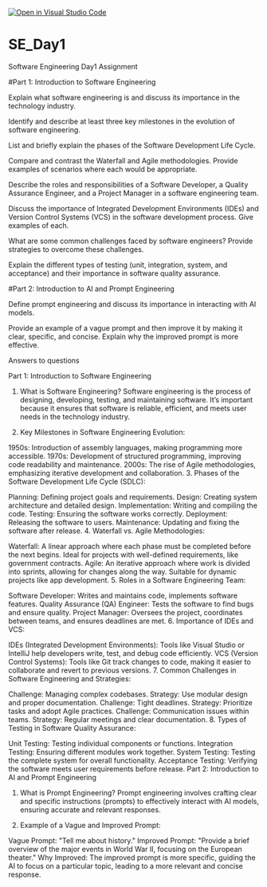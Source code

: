 [![Open in Visual Studio Code](https://classroom.github.com/assets/open-in-vscode-2e0aaae1b6195c2367325f4f02e2d04e9abb55f0b24a779b69b11b9e10269abc.svg)](https://classroom.github.com/online_ide?assignment_repo_id=15583422&assignment_repo_type=AssignmentRepo)
# SE_Day1
Software Engineering Day1 Assignment

#Part 1: Introduction to Software Engineering

Explain what software engineering is and discuss its importance in the technology industry.


Identify and describe at least three key milestones in the evolution of software engineering.


List and briefly explain the phases of the Software Development Life Cycle.


Compare and contrast the Waterfall and Agile methodologies. Provide examples of scenarios where each would be appropriate.


Describe the roles and responsibilities of a Software Developer, a Quality Assurance Engineer, and a Project Manager in a software engineering team.


Discuss the importance of Integrated Development Environments (IDEs) and Version Control Systems (VCS) in the software development process. Give examples of each.


What are some common challenges faced by software engineers? Provide strategies to overcome these challenges.


Explain the different types of testing (unit, integration, system, and acceptance) and their importance in software quality assurance.


#Part 2: Introduction to AI and Prompt Engineering


Define prompt engineering and discuss its importance in interacting with AI models.


Provide an example of a vague prompt and then improve it by making it clear, specific, and concise. Explain why the improved prompt is more effective.



Answers to questions

Part 1: Introduction to Software Engineering
1. What is Software Engineering?
Software engineering is the process of designing, developing, testing, and maintaining software. It’s important because it ensures that software is reliable, efficient, and meets user needs in the technology industry.

2. Key Milestones in Software Engineering Evolution:

1950s: Introduction of assembly languages, making programming more accessible.
1970s: Development of structured programming, improving code readability and maintenance.
2000s: The rise of Agile methodologies, emphasizing iterative development and collaboration.
3. Phases of the Software Development Life Cycle (SDLC):

Planning: Defining project goals and requirements.
Design: Creating system architecture and detailed design.
Implementation: Writing and compiling the code.
Testing: Ensuring the software works correctly.
Deployment: Releasing the software to users.
Maintenance: Updating and fixing the software after release.
4. Waterfall vs. Agile Methodologies:

Waterfall: A linear approach where each phase must be completed before the next begins. Ideal for projects with well-defined requirements, like government contracts.
Agile: An iterative approach where work is divided into sprints, allowing for changes along the way. Suitable for dynamic projects like app development.
5. Roles in a Software Engineering Team:

Software Developer: Writes and maintains code, implements software features.
Quality Assurance (QA) Engineer: Tests the software to find bugs and ensure quality.
Project Manager: Oversees the project, coordinates between teams, and ensures deadlines are met.
6. Importance of IDEs and VCS:

IDEs (Integrated Development Environments): Tools like Visual Studio or IntelliJ help developers write, test, and debug code efficiently.
VCS (Version Control Systems): Tools like Git track changes to code, making it easier to collaborate and revert to previous versions.
7. Common Challenges in Software Engineering and Strategies:

Challenge: Managing complex codebases.
Strategy: Use modular design and proper documentation.
Challenge: Tight deadlines.
Strategy: Prioritize tasks and adopt Agile practices.
Challenge: Communication issues within teams.
Strategy: Regular meetings and clear documentation.
8. Types of Testing in Software Quality Assurance:

Unit Testing: Testing individual components or functions.
Integration Testing: Ensuring different modules work together.
System Testing: Testing the complete system for overall functionality.
Acceptance Testing: Verifying the software meets user requirements before release.
Part 2: Introduction to AI and Prompt Engineering
1. What is Prompt Engineering?
Prompt engineering involves crafting clear and specific instructions (prompts) to effectively interact with AI models, ensuring accurate and relevant responses.

2. Example of a Vague and Improved Prompt:

Vague Prompt: "Tell me about history."
Improved Prompt: "Provide a brief overview of the major events in World War II, focusing on the European theater."
Why Improved: The improved prompt is more specific, guiding the AI to focus on a particular topic, leading to a more relevant and concise response.